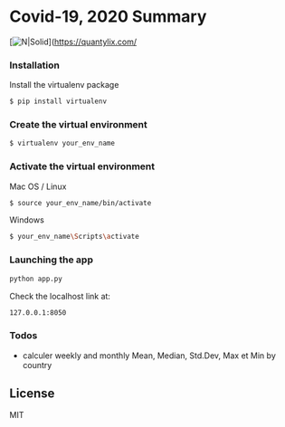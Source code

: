 # Covid-19, 2020 Summary

[![N|Solid](https://media-exp1.licdn.com/dms/image/C4D1BAQHWD_XYfa5YdA/company-background_10000/0/1519799016735?e=1609876800&v=beta&t=8-0hqUJxk5BULKBUOwDi_96yu5CAkDHjm1i9_LZ34jg)](https://quantylix.com/


### Installation
Install the virtualenv package

```sh
$ pip install virtualenv
```
### Create the virtual environment
```sh
$ virtualenv your_env_name
```

### Activate the virtual environment
Mac OS / Linux
```sh
$ source your_env_name/bin/activate 
```
Windows
```sh
$ your_env_name\Scripts\activate 
```
### Launching the app


```sh
python app.py
```

Check the localhost link at:
```sh
127.0.0.1:8050
```



### Todos

 - calculer weekly and monthly Mean, Median, Std.Dev, Max et Min by country

License
----

MIT
